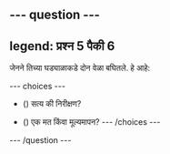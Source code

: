 --- question ---
---
legend: प्रश्न 5 पैकी 6
---

जेनने तिच्या घड्याळाकडे दोन वेळा बघितले. हे आहे:

--- choices ---
- () सत्य की निरीक्षण?

- () एक मत किंवा मूल्यमापन? --- /choices ---

--- /question ---
